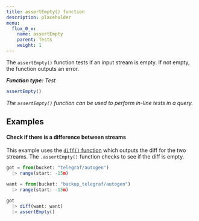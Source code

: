 ```yaml
---
title: assertEmpty() function
description: placeholder
menu:
  flux_0_x:
    name: assertEmpty
    parent: Tests
    weight: 1
---
```


The `assertEmpty()` function tests if an input stream is empty.
If not empty, the function outputs an error.

_**Function type:** Test_  

```js
assertEmpty()
```

_The `assertEmpty()` function can be used to perform in-line tests in a query._

## Examples

#### Check if there is a difference between streams
This example uses the [`diff()` function](/flux/v0.x/functions/tests/diff)
which outputs the diff for the two streams.
The `.assertEmpty()` function checks to see if the diff is empty.

```js
got = from(bucket: "telegraf/autogen")
  |> range(start: -15m)

want = from(bucket: "backup_telegraf/autogen")
  |> range(start: -15m)

got
  |> diff(want: want)
  |> assertEmpty()
```
